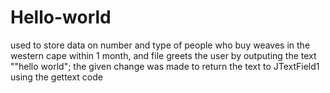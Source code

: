 # Hello-world
used to store data on number and type of people who buy weaves in the western cape within 1 month, and file greets the user by outputing the text  ""hello world";
the given change was made to return the text to JTextField1 using the gettext code
